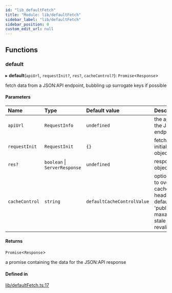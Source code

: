 ```yaml
---
id: "lib_defaultFetch"
title: "Module: lib/defaultFetch"
sidebar_label: "lib/defaultFetch"
sidebar_position: 0
custom_edit_url: null
---
```


## Functions

### default

▸ **default**(`apiUrl`, `requestInit?`, `res?`, `cacheControl?`): `Promise`<`Response`\>

fetch data from a JSON:API endpoint, bubbling up surrogate keys if possible

#### Parameters

| Name | Type | Default value | Description |
| :------ | :------ | :------ | :------ |
| `apiUrl` | `RequestInfo` | `undefined` | the api url for the JSON:API endpoint |
| `requestInit` | `RequestInit` | `{}` | fetch initialization object |
| `res?` | `boolean` \| `ServerResponse` | `undefined` | response object |
| `cacheControl` | `string` | `defaultCacheControlValue` | optional value to override cache control header, defaults to 'public, s-maxage=10, stale-while-revalidate=600' |

#### Returns

`Promise`<`Response`\>

a promise containing the data for the JSON:API response

#### Defined in

[lib/defaultFetch.ts:17](https://github.com/pantheon-systems/decoupled-kit-js/blob/e10f27e/packages/drupal-kit/src/lib/defaultFetch.ts#L17)
